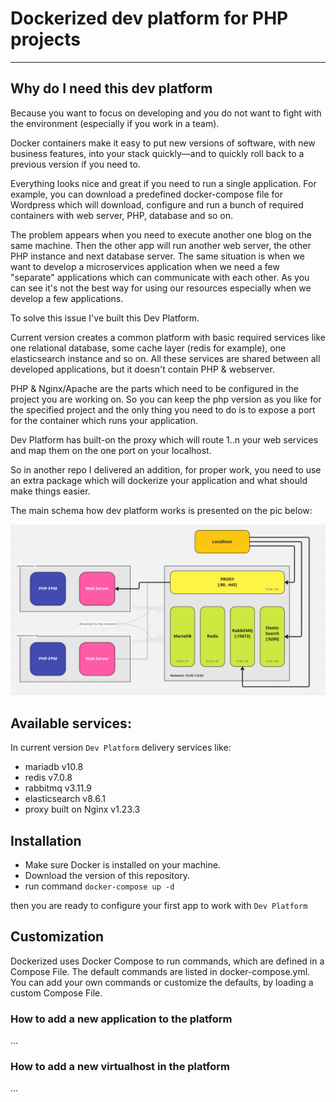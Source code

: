 # Dockerized dev platform for PHP projects


---


## Why do I need this dev platform


Because you want to focus on developing and you do not want to fight with the environment (especially if you work in a team).


Docker containers make it easy to put new versions of software, with new business features, into your stack quickly—and to quickly roll back to a previous version if you need to.


Everything looks nice and great if you need to run a single application. For example, you can download a predefined docker-compose file for Wordpress which will download, configure and run a bunch of required containers with web server, PHP, database and so on.


The problem appears when you need to execute another one blog on the same machine. Then the other app will run another web server, the other PHP instance and next database server. The same situation is when we want to develop a microservices application when we need a few "separate" applications which can communicate with each other.
As you can see it's not the best way for using our resources especially when we develop a few applications.


To solve this issue I've built this Dev Platform.




Current version creates a common platform with basic required services like one relational database, some cache layer (redis for example), one elasticsearch instance and so on.
All these services are shared between all developed applications, but it doesn't contain PHP & webserver.


PHP & Nginx/Apache are the parts which need to be configured in the project you are working on. So you can keep the php version as you like for the specified project and the only thing you need to do is to expose a port for the container which runs your application.


Dev Platform has built-on the proxy which will route 1..n your web services and map them on the one port on your localhost.


So in another repo I delivered an addition, for proper work, you need to use an extra package which will dockerize your application and what should make things easier.


The main schema how dev platform works is presented on the pic below:

![img.png](img.png)



## Available services:


In current version `Dev Platform` delivery services like:


- mariadb v10.8
- redis v7.0.8
- rabbitmq v3.11.9
- elasticsearch v8.6.1
- proxy built on Nginx v1.23.3


## Installation


- Make sure Docker is installed on your machine.
- Download the version of this repository.
- run command `docker-compose up -d`


then you are ready to configure your first app to work with `Dev Platform`




## Customization


Dockerized uses Docker Compose to run commands, which are defined in a Compose File. The default commands are listed in docker-compose.yml. You can add your own commands or customize the defaults, by loading a custom Compose File.


### How to add a new application to the platform
...




### How to add a new virtualhost in the platform
...
